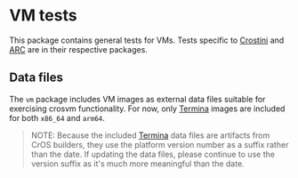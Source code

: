 # VM tests

This package contains general tests for VMs. Tests specific to
[Crostini](/src/chromiumos/tast/local/bundles/cros/crostini) and
[ARC](/src/chromiumos/tast/local/bundles/cros/arc) are in their respective
packages.

## Data files

The `vm` package includes VM images as external data files suitable for
exercising crosvm functionality. For now, only [Termina] images are included
for both `x86_64` and `arm64`.

> NOTE: Because the included [Termina] data files are artifacts from CrOS
> builders, they use the platform version number as a suffix rather than the
> date. If updating the data files, please continue to use the version suffix
> as it's much more meaningful than the date.

[Termina]: https://chromium.googlesource.com/chromiumos/overlays/board-overlays/+/refs/heads/main/project-termina/
